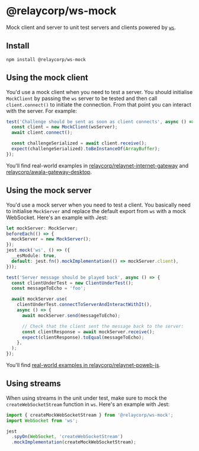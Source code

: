 # @relaycorp/ws-mock

Mock client and server to unit test servers and clients powered by [`ws`](https://www.npmjs.com/package/ws).

## Install

```
npm install @relaycorp/ws-mock
```

## Using the mock client

You'd use a mock client when you need to test a server. You should initialise `MockClient` by passing the `ws` server to be tested and then call `client.connect()` to initiate the connection. From that point you can interact with the server. For example:

```typescript
test('Challenge should be sent as soon as client connects', async () => {
  const client = new MockClient(wsServer);
  await client.connect();

  const challengeSerialized = await client.receive();
  expect(challengeSerialized).toBeInstanceOf(ArrayBuffer);
});
```

You'll find real-world examples in [relaycorp/relaynet-internet-gateway](https://github.com/relaycorp/relaynet-internet-gateway/search?l=TypeScript&q=%22%40relaycorp%2Fws-mock%22) and [relaycorp/awala-gateway-desktop](https://github.com/relaycorp/awala-gateway-desktop/search?l=TypeScript&q=%22%40relaycorp%2Fws-mock%22).

## Using the mock server

You'd use a mock server when you need to test a client. You basically need to initialise `MockServer` and replace the default export from `ws` with a mock WebSocket. Here's an example with Jest:

```typescript
let mockServer: MockServer;
beforeEach(() => {
  mockServer = new MockServer();
});
jest.mock('ws', () => ({
  __esModule: true,
  default: jest.fn().mockImplementation(() => mockServer.client),
}));

test('Server message should be played back', async () => {
  const clientUnderTest = new ClientUnderTest();
  const messageToEcho = 'foo';

  await mockServer.use(
    clientUnderTest.connectToServerAndInteractWithIt(),
    async () => {
      await mockServer.send(messageToEcho);

      // Check that the client sent the message back to the server:
      const clientResponse = await mockServer.receive();
      expect(clientResponse).toEqual(messageToEcho);
    },
  );
});
```

You'll find [real-world examples in relaycorp/relaynet-poweb-js](https://github.com/relaycorp/relaynet-poweb-js/search?l=TypeScript&q=%22%40relaycorp%2Fws-mock%22).

## Using streams

When using streams in the unit under test, make sure to mock the `createWebSocketStream` function in `ws`. Here's an example with Jest:

```javascript
import { createMockWebSocketStream } from '@relaycorp/ws-mock';
import WebSocket from 'ws';

jest
  .spyOn(WebSocket, 'createWebSocketStream')
  .mockImplementation(createMockWebSocketStream);
```
